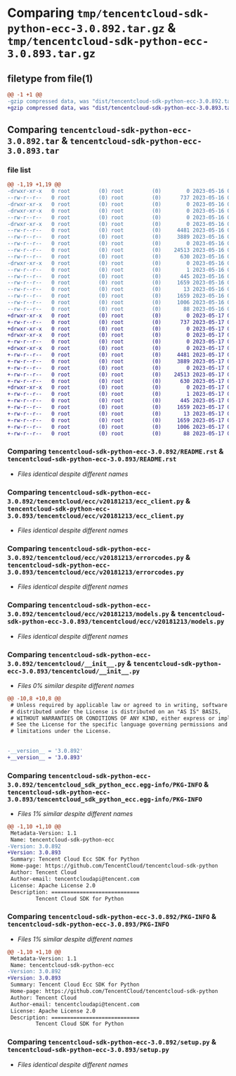 # Comparing `tmp/tencentcloud-sdk-python-ecc-3.0.892.tar.gz` & `tmp/tencentcloud-sdk-python-ecc-3.0.893.tar.gz`

## filetype from file(1)

```diff
@@ -1 +1 @@
-gzip compressed data, was "dist/tencentcloud-sdk-python-ecc-3.0.892.tar", last modified: Tue May 16 00:35:50 2023, max compression
+gzip compressed data, was "dist/tencentcloud-sdk-python-ecc-3.0.893.tar", last modified: Wed May 17 03:30:22 2023, max compression
```

## Comparing `tencentcloud-sdk-python-ecc-3.0.892.tar` & `tencentcloud-sdk-python-ecc-3.0.893.tar`

### file list

```diff
@@ -1,19 +1,19 @@
-drwxr-xr-x   0 root         (0) root         (0)        0 2023-05-16 00:35:50.000000 tencentcloud-sdk-python-ecc-3.0.892/
--rw-r--r--   0 root         (0) root         (0)      737 2023-05-16 00:35:50.000000 tencentcloud-sdk-python-ecc-3.0.892/README.rst
-drwxr-xr-x   0 root         (0) root         (0)        0 2023-05-16 00:35:50.000000 tencentcloud-sdk-python-ecc-3.0.892/tencentcloud/
-drwxr-xr-x   0 root         (0) root         (0)        0 2023-05-16 00:35:50.000000 tencentcloud-sdk-python-ecc-3.0.892/tencentcloud/ecc/
--rw-r--r--   0 root         (0) root         (0)        0 2023-05-16 00:35:50.000000 tencentcloud-sdk-python-ecc-3.0.892/tencentcloud/ecc/__init__.py
-drwxr-xr-x   0 root         (0) root         (0)        0 2023-05-16 00:35:50.000000 tencentcloud-sdk-python-ecc-3.0.892/tencentcloud/ecc/v20181213/
--rw-r--r--   0 root         (0) root         (0)     4481 2023-05-16 00:35:50.000000 tencentcloud-sdk-python-ecc-3.0.892/tencentcloud/ecc/v20181213/ecc_client.py
--rw-r--r--   0 root         (0) root         (0)     3889 2023-05-16 00:35:50.000000 tencentcloud-sdk-python-ecc-3.0.892/tencentcloud/ecc/v20181213/errorcodes.py
--rw-r--r--   0 root         (0) root         (0)        0 2023-05-16 00:35:50.000000 tencentcloud-sdk-python-ecc-3.0.892/tencentcloud/ecc/v20181213/__init__.py
--rw-r--r--   0 root         (0) root         (0)    24513 2023-05-16 00:35:50.000000 tencentcloud-sdk-python-ecc-3.0.892/tencentcloud/ecc/v20181213/models.py
--rw-r--r--   0 root         (0) root         (0)      630 2023-05-16 00:35:50.000000 tencentcloud-sdk-python-ecc-3.0.892/tencentcloud/__init__.py
-drwxr-xr-x   0 root         (0) root         (0)        0 2023-05-16 00:35:50.000000 tencentcloud-sdk-python-ecc-3.0.892/tencentcloud_sdk_python_ecc.egg-info/
--rw-r--r--   0 root         (0) root         (0)        1 2023-05-16 00:35:50.000000 tencentcloud-sdk-python-ecc-3.0.892/tencentcloud_sdk_python_ecc.egg-info/dependency_links.txt
--rw-r--r--   0 root         (0) root         (0)      445 2023-05-16 00:35:50.000000 tencentcloud-sdk-python-ecc-3.0.892/tencentcloud_sdk_python_ecc.egg-info/SOURCES.txt
--rw-r--r--   0 root         (0) root         (0)     1659 2023-05-16 00:35:50.000000 tencentcloud-sdk-python-ecc-3.0.892/tencentcloud_sdk_python_ecc.egg-info/PKG-INFO
--rw-r--r--   0 root         (0) root         (0)       13 2023-05-16 00:35:50.000000 tencentcloud-sdk-python-ecc-3.0.892/tencentcloud_sdk_python_ecc.egg-info/top_level.txt
--rw-r--r--   0 root         (0) root         (0)     1659 2023-05-16 00:35:50.000000 tencentcloud-sdk-python-ecc-3.0.892/PKG-INFO
--rw-r--r--   0 root         (0) root         (0)     1006 2023-05-16 00:35:50.000000 tencentcloud-sdk-python-ecc-3.0.892/setup.py
--rw-r--r--   0 root         (0) root         (0)       88 2023-05-16 00:35:50.000000 tencentcloud-sdk-python-ecc-3.0.892/setup.cfg
+drwxr-xr-x   0 root         (0) root         (0)        0 2023-05-17 03:30:22.000000 tencentcloud-sdk-python-ecc-3.0.893/
+-rw-r--r--   0 root         (0) root         (0)      737 2023-05-17 03:30:21.000000 tencentcloud-sdk-python-ecc-3.0.893/README.rst
+drwxr-xr-x   0 root         (0) root         (0)        0 2023-05-17 03:30:22.000000 tencentcloud-sdk-python-ecc-3.0.893/tencentcloud/
+drwxr-xr-x   0 root         (0) root         (0)        0 2023-05-17 03:30:22.000000 tencentcloud-sdk-python-ecc-3.0.893/tencentcloud/ecc/
+-rw-r--r--   0 root         (0) root         (0)        0 2023-05-17 03:30:21.000000 tencentcloud-sdk-python-ecc-3.0.893/tencentcloud/ecc/__init__.py
+drwxr-xr-x   0 root         (0) root         (0)        0 2023-05-17 03:30:22.000000 tencentcloud-sdk-python-ecc-3.0.893/tencentcloud/ecc/v20181213/
+-rw-r--r--   0 root         (0) root         (0)     4481 2023-05-17 03:30:21.000000 tencentcloud-sdk-python-ecc-3.0.893/tencentcloud/ecc/v20181213/ecc_client.py
+-rw-r--r--   0 root         (0) root         (0)     3889 2023-05-17 03:30:21.000000 tencentcloud-sdk-python-ecc-3.0.893/tencentcloud/ecc/v20181213/errorcodes.py
+-rw-r--r--   0 root         (0) root         (0)        0 2023-05-17 03:30:21.000000 tencentcloud-sdk-python-ecc-3.0.893/tencentcloud/ecc/v20181213/__init__.py
+-rw-r--r--   0 root         (0) root         (0)    24513 2023-05-17 03:30:21.000000 tencentcloud-sdk-python-ecc-3.0.893/tencentcloud/ecc/v20181213/models.py
+-rw-r--r--   0 root         (0) root         (0)      630 2023-05-17 03:30:21.000000 tencentcloud-sdk-python-ecc-3.0.893/tencentcloud/__init__.py
+drwxr-xr-x   0 root         (0) root         (0)        0 2023-05-17 03:30:22.000000 tencentcloud-sdk-python-ecc-3.0.893/tencentcloud_sdk_python_ecc.egg-info/
+-rw-r--r--   0 root         (0) root         (0)        1 2023-05-17 03:30:22.000000 tencentcloud-sdk-python-ecc-3.0.893/tencentcloud_sdk_python_ecc.egg-info/dependency_links.txt
+-rw-r--r--   0 root         (0) root         (0)      445 2023-05-17 03:30:22.000000 tencentcloud-sdk-python-ecc-3.0.893/tencentcloud_sdk_python_ecc.egg-info/SOURCES.txt
+-rw-r--r--   0 root         (0) root         (0)     1659 2023-05-17 03:30:22.000000 tencentcloud-sdk-python-ecc-3.0.893/tencentcloud_sdk_python_ecc.egg-info/PKG-INFO
+-rw-r--r--   0 root         (0) root         (0)       13 2023-05-17 03:30:22.000000 tencentcloud-sdk-python-ecc-3.0.893/tencentcloud_sdk_python_ecc.egg-info/top_level.txt
+-rw-r--r--   0 root         (0) root         (0)     1659 2023-05-17 03:30:22.000000 tencentcloud-sdk-python-ecc-3.0.893/PKG-INFO
+-rw-r--r--   0 root         (0) root         (0)     1006 2023-05-17 03:30:21.000000 tencentcloud-sdk-python-ecc-3.0.893/setup.py
+-rw-r--r--   0 root         (0) root         (0)       88 2023-05-17 03:30:22.000000 tencentcloud-sdk-python-ecc-3.0.893/setup.cfg
```

### Comparing `tencentcloud-sdk-python-ecc-3.0.892/README.rst` & `tencentcloud-sdk-python-ecc-3.0.893/README.rst`

 * *Files identical despite different names*

### Comparing `tencentcloud-sdk-python-ecc-3.0.892/tencentcloud/ecc/v20181213/ecc_client.py` & `tencentcloud-sdk-python-ecc-3.0.893/tencentcloud/ecc/v20181213/ecc_client.py`

 * *Files identical despite different names*

### Comparing `tencentcloud-sdk-python-ecc-3.0.892/tencentcloud/ecc/v20181213/errorcodes.py` & `tencentcloud-sdk-python-ecc-3.0.893/tencentcloud/ecc/v20181213/errorcodes.py`

 * *Files identical despite different names*

### Comparing `tencentcloud-sdk-python-ecc-3.0.892/tencentcloud/ecc/v20181213/models.py` & `tencentcloud-sdk-python-ecc-3.0.893/tencentcloud/ecc/v20181213/models.py`

 * *Files identical despite different names*

### Comparing `tencentcloud-sdk-python-ecc-3.0.892/tencentcloud/__init__.py` & `tencentcloud-sdk-python-ecc-3.0.893/tencentcloud/__init__.py`

 * *Files 0% similar despite different names*

```diff
@@ -10,8 +10,8 @@
 # Unless required by applicable law or agreed to in writing, software
 # distributed under the License is distributed on an "AS IS" BASIS,
 # WITHOUT WARRANTIES OR CONDITIONS OF ANY KIND, either express or implied.
 # See the License for the specific language governing permissions and
 # limitations under the License.
 
 
-__version__ = '3.0.892'
+__version__ = '3.0.893'
```

### Comparing `tencentcloud-sdk-python-ecc-3.0.892/tencentcloud_sdk_python_ecc.egg-info/PKG-INFO` & `tencentcloud-sdk-python-ecc-3.0.893/tencentcloud_sdk_python_ecc.egg-info/PKG-INFO`

 * *Files 1% similar despite different names*

```diff
@@ -1,10 +1,10 @@
 Metadata-Version: 1.1
 Name: tencentcloud-sdk-python-ecc
-Version: 3.0.892
+Version: 3.0.893
 Summary: Tencent Cloud Ecc SDK for Python
 Home-page: https://github.com/TencentCloud/tencentcloud-sdk-python
 Author: Tencent Cloud
 Author-email: tencentcloudapi@tencent.com
 License: Apache License 2.0
 Description: ============================
         Tencent Cloud SDK for Python
```

### Comparing `tencentcloud-sdk-python-ecc-3.0.892/PKG-INFO` & `tencentcloud-sdk-python-ecc-3.0.893/PKG-INFO`

 * *Files 1% similar despite different names*

```diff
@@ -1,10 +1,10 @@
 Metadata-Version: 1.1
 Name: tencentcloud-sdk-python-ecc
-Version: 3.0.892
+Version: 3.0.893
 Summary: Tencent Cloud Ecc SDK for Python
 Home-page: https://github.com/TencentCloud/tencentcloud-sdk-python
 Author: Tencent Cloud
 Author-email: tencentcloudapi@tencent.com
 License: Apache License 2.0
 Description: ============================
         Tencent Cloud SDK for Python
```

### Comparing `tencentcloud-sdk-python-ecc-3.0.892/setup.py` & `tencentcloud-sdk-python-ecc-3.0.893/setup.py`

 * *Files identical despite different names*


